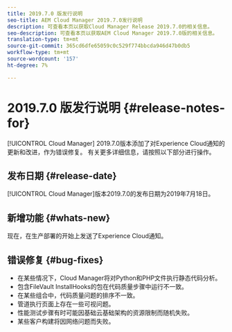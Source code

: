```yaml
---
title: 2019.7.0 版发行说明
seo-title: AEM Cloud Manager 2019.7.0发行说明
description: 可查看本页以获取Cloud Manager Release 2019.7.0的相关信息。
seo-description: 可查看本页以获取AEM Cloud Manager 2019.7.0版的相关信息。
translation-type: tm+mt
source-git-commit: 365cd6dfe65059c0c529f774bbcda946d47b0db5
workflow-type: tm+mt
source-wordcount: '157'
ht-degree: 7%

---
```


# 2019.7.0 版发行说明 {#release-notes-for}

[!UICONTROL Cloud Manager] 2019.7.0版本添加了对Experience Cloud通知的更新和改进，作为错误修复。 有关更多详细信息，请按照以下部分进行操作。

## 发布日期 {#release-date}

[!UICONTROL Cloud Manager]版本2019.7.0的发布日期为2019年7月18日。

## 新增功能 {#whats-new}

现在，在生产部署的开始上发送了Experience Cloud通知。

## 错误修复 {#bug-fixes}

* 在某些情况下，Cloud Manager将对Python和PHP文件执行静态代码分析。
* 包含FileVault InstallHooks的包在代码质量步骤中运行不一致。
* 在某些组合中，代码质量问题的排序不一致。
* 管道执行页面上存在一些可视问题。
* 性能测试步骤有时可能因基础云基础架构的资源限制而随机失败。
* 某些客户构建将因网络问题而失败。